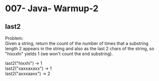 007- Java- Warmup-2
==================

last2
--------------

  
Problem:  
Given a string, return the count of the number of times that a substring length 2 appears in the string and also as the last 2 chars of the string, so "hixxxhi" yields 1 (we won't count the end substring). 
>
last2("hixxhi") → 1  
last2("xaxxaxaxx") → 1  
last2("axxxaaxx") → 2  